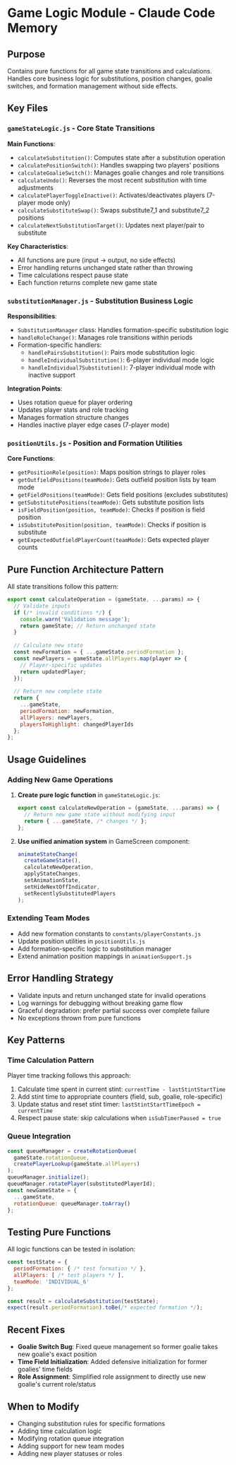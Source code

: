 # Game Logic Module - Claude Code Memory

## Purpose
Contains pure functions for all game state transitions and calculations. Handles core business logic for substitutions, position changes, goalie switches, and formation management without side effects.

## Key Files

### `gameStateLogic.js` - Core State Transitions
**Main Functions**:
- `calculateSubstitution()`: Computes state after a substitution operation
- `calculatePositionSwitch()`: Handles swapping two players' positions
- `calculateGoalieSwitch()`: Manages goalie changes and role transitions
- `calculateUndo()`: Reverses the most recent substitution with time adjustments
- `calculatePlayerToggleInactive()`: Activates/deactivates players (7-player mode only)
- `calculateSubstituteSwap()`: Swaps substitute7_1 and substitute7_2 positions
- `calculateNextSubstitutionTarget()`: Updates next player/pair to substitute

**Key Characteristics**:
- All functions are pure (input → output, no side effects)
- Error handling returns unchanged state rather than throwing
- Time calculations respect pause state
- Each function returns complete new game state

### `substitutionManager.js` - Substitution Business Logic
**Responsibilities**:
- `SubstitutionManager` class: Handles formation-specific substitution logic
- `handleRoleChange()`: Manages role transitions within periods
- Formation-specific handlers:
  - `handlePairsSubstitution()`: Pairs mode substitution logic
  - `handleIndividualSubstitution()`: 6-player individual mode logic  
  - `handleIndividual7Substitution()`: 7-player individual mode with inactive support

**Integration Points**:
- Uses rotation queue for player ordering
- Updates player stats and role tracking
- Manages formation structure changes
- Handles inactive player edge cases (7-player mode)

### `positionUtils.js` - Position and Formation Utilities
**Core Functions**:
- `getPositionRole(position)`: Maps position strings to player roles
- `getOutfieldPositions(teamMode)`: Gets outfield position lists by team mode
- `getFieldPositions(teamMode)`: Gets field positions (excludes substitutes)
- `getSubstitutePositions(teamMode)`: Gets substitute position lists
- `isFieldPosition(position, teamMode)`: Checks if position is field position
- `isSubstitutePosition(position, teamMode)`: Checks if position is substitute
- `getExpectedOutfieldPlayerCount(teamMode)`: Gets expected player counts

## Pure Function Architecture Pattern
All state transitions follow this pattern:
```javascript
export const calculateOperation = (gameState, ...params) => {
  // Validate inputs
  if (/* invalid conditions */) {
    console.warn('Validation message');
    return gameState; // Return unchanged state
  }
  
  // Calculate new state
  const newFormation = { ...gameState.periodFormation };
  const newPlayers = gameState.allPlayers.map(player => {
    // Player-specific updates
    return updatedPlayer;
  });
  
  // Return new complete state
  return {
    ...gameState,
    periodFormation: newFormation,
    allPlayers: newPlayers,
    playersToHighlight: changedPlayerIds
  };
};
```

## Usage Guidelines

### Adding New Game Operations
1. **Create pure logic function** in `gameStateLogic.js`:
   ```javascript
   export const calculateNewOperation = (gameState, ...params) => {
     // Return new game state without modifying input
     return { ...gameState, /* changes */ };
   };
   ```

2. **Use unified animation system** in GameScreen component:
   ```javascript
   animateStateChange(
     createGameState(),
     calculateNewOperation,
     applyStateChanges,
     setAnimationState,
     setHideNextOffIndicator,
     setRecentlySubstitutedPlayers
   );
   ```

### Extending Team Modes
- Add new formation constants to `constants/playerConstants.js`
- Update position utilities in `positionUtils.js` 
- Add formation-specific logic to substitution manager
- Extend animation position mappings in `animationSupport.js`

## Error Handling Strategy
- Validate inputs and return unchanged state for invalid operations
- Log warnings for debugging without breaking game flow
- Graceful degradation: prefer partial success over complete failure
- No exceptions thrown from pure functions

## Key Patterns

### Time Calculation Pattern
Player time tracking follows this approach:
1. Calculate time spent in current stint: `currentTime - lastStintStartTime`
2. Add stint time to appropriate counters (field, sub, goalie, role-specific)
3. Update status and reset stint timer: `lastStintStartTimeEpoch = currentTime`
4. Respect pause state: skip calculations when `isSubTimerPaused = true`

### Queue Integration
```javascript
const queueManager = createRotationQueue(
  gameState.rotationQueue, 
  createPlayerLookup(gameState.allPlayers)
);
queueManager.initialize();
queueManager.rotatePlayer(substitutedPlayerId);
const newGameState = {
  ...gameState,
  rotationQueue: queueManager.toArray()
};
```

## Testing Pure Functions
All logic functions can be tested in isolation:
```javascript
const testState = {
  periodFormation: { /* test formation */ },
  allPlayers: [ /* test players */ ],
  teamMode: 'INDIVIDUAL_6'
};

const result = calculateSubstitution(testState);
expect(result.periodFormation).toBe(/* expected formation */);
```

## Recent Fixes
- **Goalie Switch Bug**: Fixed queue management so former goalie takes new goalie's exact position
- **Time Field Initialization**: Added defensive initialization for former goalies' time fields
- **Role Assignment**: Simplified role assignment to directly use new goalie's current role/status

## When to Modify
- Changing substitution rules for specific formations
- Adding time calculation logic
- Modifying rotation queue integration
- Adding support for new team modes
- Adding new player statuses or roles